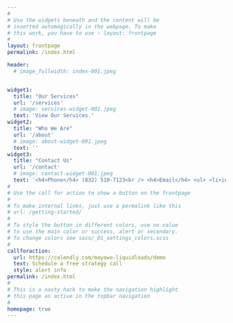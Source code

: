 ```yaml
---
#
# Use the widgets beneath and the content will be
# inserted automagically in the webpage. To make
# this work, you have to use › layout: frontpage
#
layout: frontpage
permalink: /index.html

header:
  # image_fullwidth: index-001.jpeg


widget1:
  title: "Our Services"
  url: '/services'
  # image: services-widget-001.jpeg
  text: 'View Our Services.'
widget2:
  title: "Who We Are"
  url: '/about'
  # image: about-widget-001.jpeg
  text: ''
widget3:
  title: "Contact Us"
  url: '/contact'
  # image: contact-widget-001.jpeg
  text: '<h4>Phone</h4> (832) 510-7123<br /> <h4>Email</h4> <ul> <li>info@liquidleads.us</li><li>support@liquidleads.us</li>'
#
# Use the call for action to show a button on the frontpage
#
# To make internal links, just use a permalink like this
# url: /getting-started/
#
# To style the button in different colors, use no value
# to use the main color or success, alert or secondary.
# To change colors see sass/_01_settings_colors.scss
#
callforaction:
  url: https://calendly.com/mayowa-liquidleads/demo
  text: Schedule a free strategy call
  style: alert info
permalink: /index.html
#
# This is a nasty hack to make the navigation highlight
# this page as active in the topbar navigation
#
homepage: true
---
```



